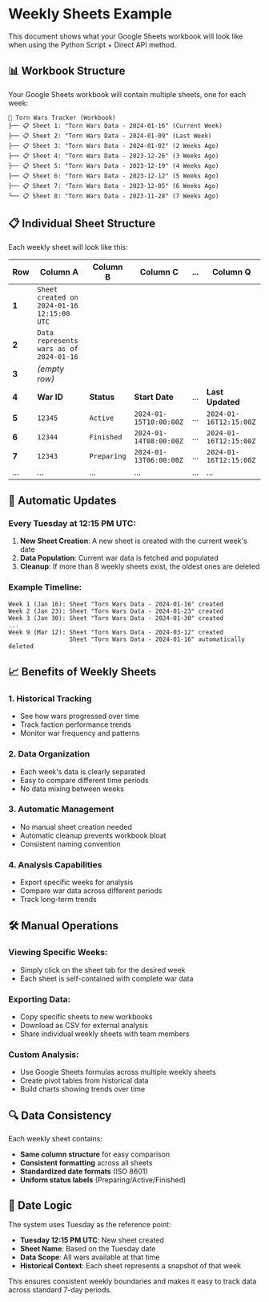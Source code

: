 # Weekly Sheets Example

This document shows what your Google Sheets workbook will look like when using the Python Script + Direct API method.

## 📊 Workbook Structure

Your Google Sheets workbook will contain multiple sheets, one for each week:

```
📁 Torn Wars Tracker (Workbook)
├── 📋 Sheet 1: "Torn Wars Data - 2024-01-16" (Current Week)
├── 📋 Sheet 2: "Torn Wars Data - 2024-01-09" (Last Week)
├── 📋 Sheet 3: "Torn Wars Data - 2024-01-02" (2 Weeks Ago)
├── 📋 Sheet 4: "Torn Wars Data - 2023-12-26" (3 Weeks Ago)
├── 📋 Sheet 5: "Torn Wars Data - 2023-12-19" (4 Weeks Ago)
├── 📋 Sheet 6: "Torn Wars Data - 2023-12-12" (5 Weeks Ago)
├── 📋 Sheet 7: "Torn Wars Data - 2023-12-05" (6 Weeks Ago)
└── 📋 Sheet 8: "Torn Wars Data - 2023-11-28" (7 Weeks Ago)
```

## 📋 Individual Sheet Structure

Each weekly sheet will look like this:

| Row | Column A | Column B | Column C | ... | Column Q |
|-----|----------|----------|----------|-----|----------|
| **1** | `Sheet created on 2024-01-16 12:15:00 UTC` | | | | |
| **2** | `Data represents wars as of 2024-01-16` | | | | |
| **3** | *(empty row)* | | | | |
| **4** | **War ID** | **Status** | **Start Date** | ... | **Last Updated** |
| **5** | `12345` | `Active` | `2024-01-15T10:00:00Z` | ... | `2024-01-16T12:15:00Z` |
| **6** | `12344` | `Finished` | `2024-01-14T08:00:00Z` | ... | `2024-01-16T12:15:00Z` |
| **7** | `12343` | `Preparing` | `2024-01-13T06:00:00Z` | ... | `2024-01-16T12:15:00Z` |
| ... | ... | ... | ... | ... | ... |

## 🔄 Automatic Updates

### Every Tuesday at 12:15 PM UTC:

1. **New Sheet Creation**: A new sheet is created with the current week's date
2. **Data Population**: Current war data is fetched and populated
3. **Cleanup**: If more than 8 weekly sheets exist, the oldest ones are deleted

### Example Timeline:

```
Week 1 (Jan 16): Sheet "Torn Wars Data - 2024-01-16" created
Week 2 (Jan 23): Sheet "Torn Wars Data - 2024-01-23" created
Week 3 (Jan 30): Sheet "Torn Wars Data - 2024-01-30" created
...
Week 9 (Mar 12): Sheet "Torn Wars Data - 2024-03-12" created
                 Sheet "Torn Wars Data - 2024-01-16" automatically deleted
```

## 📈 Benefits of Weekly Sheets

### 1. **Historical Tracking**
- See how wars progressed over time
- Track faction performance trends
- Monitor war frequency and patterns

### 2. **Data Organization**
- Each week's data is clearly separated
- Easy to compare different time periods
- No data mixing between weeks

### 3. **Automatic Management**
- No manual sheet creation needed
- Automatic cleanup prevents workbook bloat
- Consistent naming convention

### 4. **Analysis Capabilities**
- Export specific weeks for analysis
- Compare war data across different periods
- Track long-term trends

## 🛠️ Manual Operations

### Viewing Specific Weeks:
- Simply click on the sheet tab for the desired week
- Each sheet is self-contained with complete war data

### Exporting Data:
- Copy specific sheets to new workbooks
- Download as CSV for external analysis
- Share individual weekly sheets with team members

### Custom Analysis:
- Use Google Sheets formulas across multiple weekly sheets
- Create pivot tables from historical data
- Build charts showing trends over time

## 🔍 Data Consistency

Each weekly sheet contains:
- **Same column structure** for easy comparison
- **Consistent formatting** across all sheets
- **Standardized date formats** (ISO 8601)
- **Uniform status labels** (Preparing/Active/Finished)

## 📅 Date Logic

The system uses Tuesday as the reference point:
- **Tuesday 12:15 PM UTC**: New sheet created
- **Sheet Name**: Based on the Tuesday date
- **Data Scope**: All wars available at that time
- **Historical Context**: Each sheet represents a snapshot of that week

This ensures consistent weekly boundaries and makes it easy to track data across standard 7-day periods.
